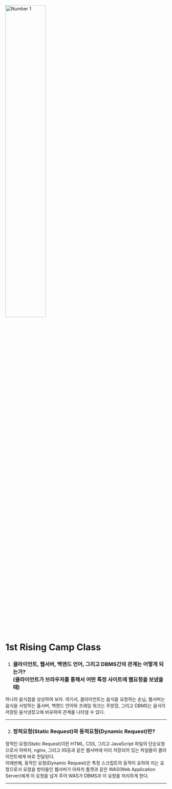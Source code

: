 <img src="https://images.unsplash.com/photo-1562941876-6be1a2363079?ixlib=rb-1.2.1&ixid=MnwxMjA3fDB8MHxwaG90by1yZWxhdGVkfDZ8fHxlbnwwfHx8fA%3D%3D&auto=format&fit=crop&w=500&q=60" width="50%" height="50%" title="Number 1" alt="Number 1">

1st Rising Camp Class
====================

1. ### 클라이언트, 웹서버, 백엔드 언어, 그리고 DBMS간의 관계는 어떻게 되는가? <br/>(클라이언트가 브라우저를 통해서 어떤 특정 사이트에 웹요청을 보냈을 때)
하나의 음식점을 상상하여 보자. 여기서, 클라이언트는 음식을 요청하는 손님, 웹서버는 음식을 서빙하는 홀서버, 백엔드 언어와 프레임 워크는 주방장, 그리고 DBMS는 음식이 저장된 음식냉장고에 비유하여
관계를 나타낼 수 있다.
- - -

2. ### 정적요청(Static Request)와 동적요청(Dynamic Request)란?
정적인 요청(Static Request)이란 HTML, CSS, 그리고 JavaScript 파일의 단순요청으로서 아파치, nginx, 그리고 IIS등과 같은 웹서버에 미리 저장되어 있는 파일들이 클라이언트에게 바로 전달된다.</br>
이에반해, 동적인 요청(Dynamic Request)은 특정 스크립트의 동작이 요하여 지는 요청으로서 요청을 받아들인 웹서버가 아파치 톰캣과 같은 WAS(Web Application Server)에게 이 요청을 넘겨 주어 WAS가 DBMS과 이 요청을 처리하게 한다.
- - -
